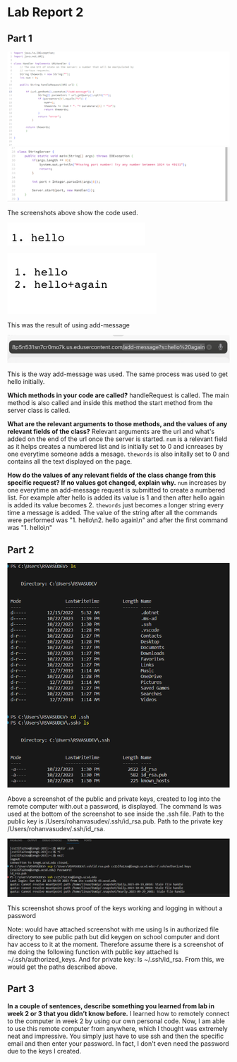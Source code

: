 # Lab Report 2

## Part 1

![Image](code.png)
![Image](0729A363-A8B7-4F40-AFA7-DDFDEDC73686.jpeg)

The screenshots above show the code used. 

![Image](3295DBB4-1003-4F36-B183-A2ABE2BF27AA.jpeg)



![Image](B579E069-E089-42D1-B161-4DF30160D798.jpeg)

This was the result of using add-message

![Image](FF5A0DBA-6106-4BFB-A4C9-B09171BBB404.jpeg)

This is the way add-message was used. The same process was used to get hello initially.

**Which methods in your code are called?**
handleRequest is called. The main method is also called and inside this method the start method from the server class is called.

**What are the relevant arguments to those methods, and the values of any relevant fields of the class?**
Relevant arguments are the url and what's added on the end of the url once the server is started. 
`num` is a relevant field as it helps creates a numbered list and is initially set to 0 and icnreases by one everytime someone adds a mesage.
`thewords` is also initally set to 0 and contains all the text displayed on the page.

**How do the values of any relevant fields of the class change from this specific request? If no values got changed, explain why.**
`num` increases by one everytime an add-message request is submitted to create a numbered list. For example after hello is added its value is 1 and then after hello again is added its value becomes 2.
`thewords` just becomes a longer string every time a message is added. The value of the string after all the commands were performed was "1. hello\n2. hello again\n" and after the first command was "1. hello\n"

## Part 2

![Image](Thekeys.png)

Above a screenshot of the public and private keys, created to log into the remote computer with.out a password, is displayed. The command ls was used at the bottom of the screenshot to see inside the .ssh file.
Path to the public key is /Users/rohanvasudev/.ssh/id_rsa.pub. Path to the private key /Users/rohanvasudev/.ssh/id_rsa.

![Image](withoutpasswword.png)

This screenshot shows proof of the keys working and logging in without a password 

Note: would have attached screenshot with me using ls in authorized file directory to see public path but did keygen on school computer and dont hav access to it at the moment. Therefore assume there is a screenshot of me doing the following function with public key attached ls ~/.ssh/authorized_keys. And for private key: ls ~/.ssh/id_rsa. From this, we would get the paths described above. 

## Part 3
**In a couple of sentences, describe something you learned from lab in week 2 or 3 that you didn’t know before.**
I learned how to remotely connect to the computer in week 2 by using our own personal code. Now, I am able to use this remote computer from anywhere, which I thought was extremely neat and impressive. You simply just have to use ssh and then the specific email and then enter your password. In fact, I don't even need the password due to the keys I created.
